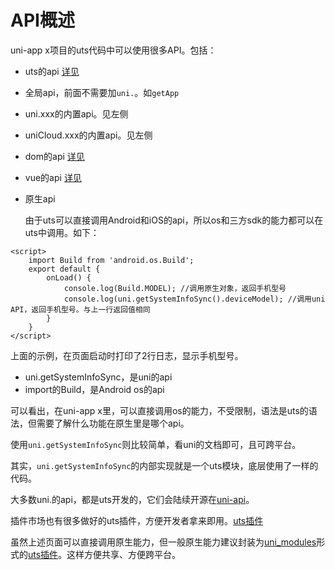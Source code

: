 # API概述

uni-app x项目的uts代码中可以使用很多API。包括：

- uts的api [详见](../../uts/buildin-object-api/global.md)
- 全局api，前面不需要加`uni.`。如`getApp`
- uni.xxx的内置api。见左侧
- uniCloud.xxx的内置api。见左侧
- dom的api [详见](dom/README.md)
- vue的api [详见](../../tutorial/vue3-api.md)
- 原生api
	
	由于uts可以直接调用Android和iOS的api，所以os和三方sdk的能力都可以在uts中调用。如下：

```vue
<script>
	import Build from 'android.os.Build';
	export default {
		onLoad() {
			console.log(Build.MODEL); //调用原生对象，返回手机型号
			console.log(uni.getSystemInfoSync().deviceModel); //调用uni API，返回手机型号。与上一行返回值相同
		}
	}
</script>
```

上面的示例，在页面启动时打印了2行日志，显示手机型号。

- uni.getSystemInfoSync，是uni的api
- import的Build，是Android os的api

可以看出，在uni-app x里，可以直接调用os的能力，不受限制，语法是uts的语法，但需要了解什么功能在原生里是哪个api。

使用`uni.getSystemInfoSync`则比较简单，看uni的文档即可，且可跨平台。

其实，`uni.getSystemInfoSync`的内部实现就是一个uts模块，底层使用了一样的代码。

大多数uni.的api，都是uts开发的，它们会陆续开源在[uni-api](https://gitcode.net/dcloud/uni-api)。

插件市场也有很多做好的uts插件，方便开发者拿来即用。[uts插件](https://ext.dcloud.net.cn/?cat1=8&type=UpdatedDate)

虽然上述页面可以直接调用原生能力，但一般原生能力建议封装为[uni_modules](../../plugin/uni_modules.md)形式的[uts插件](../../plugin/uts-plugin.md)。这样方便共享、方便跨平台。